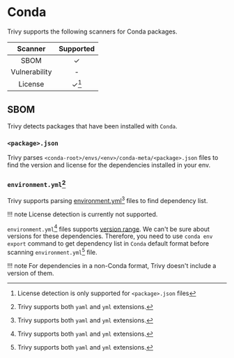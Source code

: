 # Conda

Trivy supports the following scanners for Conda packages.

|    Scanner    | Supported |
|:-------------:|:---------:|
|     SBOM      |     ✓     |
| Vulnerability |     -     |
|    License    |   ✓[^1]   |


## SBOM
Trivy detects packages that have been installed with `Conda`.


### `<package>.json`
Trivy parses `<conda-root>/envs/<env>/conda-meta/<package>.json` files to find the version and license for the dependencies installed in your env.

### `environment.yml`[^2]
Trivy supports parsing [environment.yml][environment.yml][^2] files to find dependency list.

!!! note
    License detection is currently not supported.

`environment.yml`[^2] files supports [version range][env-version-range]. We can't be sure about versions for these dependencies.
Therefore, you need to use `conda env export` command to get dependency list in `Conda` default format before scanning `environment.yml`[^2] file.

!!! note
    For dependencies in a non-Conda format, Trivy doesn't include a version of them.


[^1]: License detection is only supported for `<package>.json` files
[^2]: Trivy supports both `yaml` and `yml` extensions.

[environment.yml]: https://conda.io/projects/conda/en/latest/user-guide/tasks/manage-environments.html#sharing-an-environment
[env-version-range]: https://docs.conda.io/projects/conda-build/en/latest/resources/package-spec.html#examples-of-package-specs
